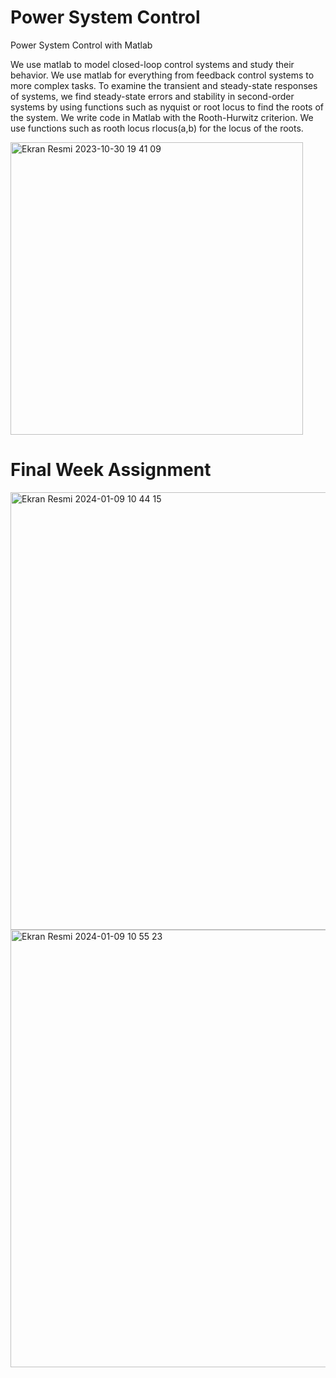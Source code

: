 # Power System Control
Power System Control with Matlab

We use matlab to model closed-loop control systems and study their behavior. We use matlab for everything from feedback control systems to more complex tasks. To examine the transient and steady-state responses of systems, we find steady-state errors and stability in second-order systems by using functions such as nyquist or root locus to find the roots of the system. We write code in Matlab with the Rooth-Hurwitz criterion. We use functions such as rooth locus rlocus(a,b) for the locus of the roots.

<img width="468" alt="Ekran Resmi 2023-10-30 19 41 09" src="https://github.com/sensoyyasin/power_system_control/assets/73845925/210555a6-57bd-4a66-9818-73ca40b2d195">

# Final Week Assignment

<img width="700" alt="Ekran Resmi 2024-01-09 10 44 15" src="https://github.com/sensoyyasin/power_system_control/assets/73845925/410a2b81-c190-471d-8712-b0b315964aad">

<img width="700" alt="Ekran Resmi 2024-01-09 10 55 23" src="https://github.com/sensoyyasin/power_system_control/assets/73845925/c1ec7c3a-048a-4276-90cd-6767635c019d">
